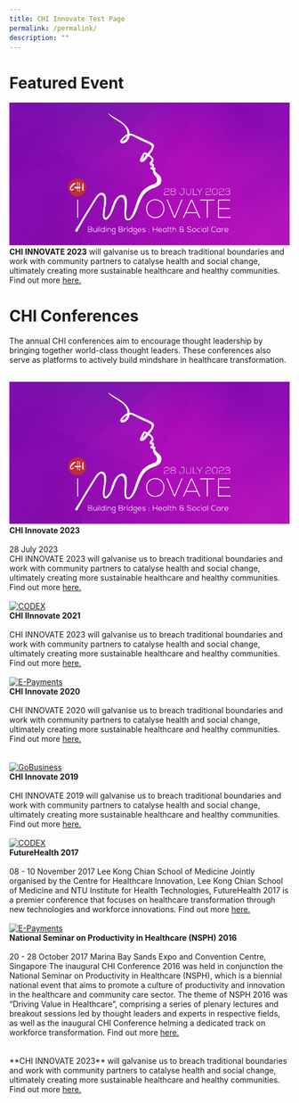 ```yaml
---
title: CHI Innovate Test Page
permalink: /permalink/
description: ""
---
```


# Featured Event
![](/images/Website_Right.png)
<br>
**CHI INNOVATE 2023** will galvanise us to breach traditional boundaries and work with community partners to catalyse health and social change, ultimately creating more sustainable healthcare and healthy communities. Find out more <a href="https://chiinnovate2023.klobbi.com/">here.</a>

# CHI Conferences


The annual CHI conferences aim to encourage thought leadership by bringing together world-class thought leaders. These conferences also serve as platforms to actively build mindshare in healthcare transformation.


<br>
<div class="row">
<div class="col"> 
<a href="https://chiinnovate2023.klobbi.com/"><img alt="GoBusiness" src="/images/Website_Right.png"></a><br>
		<div class="header"><b>CHI Innovate 2023 </b></div><br>
		<div class="para">28 July 2023<br>
CHI INNOVATE 2023 will galvanise us to breach traditional boundaries and work with community partners to catalyse health and social change, ultimately creating more sustainable healthcare and healthy communities. Find out more <a href="https://chiinnovate2023.klobbi.com/">here.</a>
</div>
<br>

</div>
	<div class="col"> 
<a href="https://www.youtube.com/playlist?list=PLTrhD5VOFZmpTbZQW9Y5r6K1KogwktE2c"><img alt="CODEX" src="/images/initiatives/Codex-snp.jpeg"></a><br>
	<div class="header"><b>CHI IInnovate 2021</b></div><br>
	<div class="para">CHI INNOVATE 2023 will galvanise us to breach traditional boundaries and work with community partners to catalyse health and social change, ultimately creating more sustainable healthcare and healthy communities. Find out more <a href="https://www.youtube.com/playlist?list=PLTrhD5VOFZmpTbZQW9Y5r6K1KogwktE2c">here.</a>
</div>
<br>

</div>
	<div class="col"> 
<a href="https://www.youtube.com/playlist?list=PLTrhD5VOFZmqv3n_Ncc5Yf_Th372lr8gJ"><img alt="E-Payments" src="/images/initiatives/e-payments-snp.jpeg"></a><br>
	<div class="header"><b>CHI Innovate 2020</b></div><br>
	<div class="para">CHI INNOVATE 2020 will galvanise us to breach traditional boundaries and work with community partners to catalyse health and social change, ultimately creating more sustainable healthcare and healthy communities. Find out more <a href="https://www.youtube.com/playlist?list=PLTrhD5VOFZmqv3n_Ncc5Yf_Th372lr8gJ">here.</a>
</div>
<br></div></div>

<br>
<div class="row">
<div class="col"> 
<a href="/initiatives/strategic-national-projects/gobusiness"><img alt="GoBusiness" src="/images/initiatives/business-grant-portal-overview.jpeg"></a><br>
		<div class="header"><b>CHI Innovate 2019 </b></div><br>
		<div class="para">CHI INNOVATE 2019 will galvanise us to breach traditional boundaries and work with community partners to catalyse health and social change, ultimately creating more sustainable healthcare and healthy communities. Find out more <a href="https://chiinnovate2023.klobbi.com/">here.</a>
</div>
<br>

</div>
	<div class="col"> 
<a href="/initiatives/strategic-national-projects/codex"><img alt="CODEX" src="/images/initiatives/Codex-snp.jpeg"></a><br>
	<div class="header"><b>FutureHealth 2017</b></div><br>
	<div class="para">08 - 10 November 2017
Lee Kong Chian School of Medicine
Jointly organised by the Centre for Healthcare Innovation, Lee Kong Chian School of Medicine and NTU Institute for Health Technologies, FutureHealth 2017 is a premier conference that focuses on healthcare transformation through new technologies and workforce innovations. Find out more <a href="https://chiinnovate2023.klobbi.com/">here.</a>
</div>
<br>

</div>
	<div class="col"> 
<a href="/initiatives/strategic-national-projects/e-payments"><img alt="E-Payments" src="/images/initiatives/e-payments-snp.jpeg"></a><br>
	<div class="header"><b>National Seminar on Productivity in Healthcare (NSPH) 2016</b></div><br>
	<div class="para">20 - 28 October 2017
Marina Bay Sands Expo and Convention Centre, Singapore
The inaugural CHI Conference 2016 was held in conjunction the National Seminar on Productivity in Healthcare (NSPH), which is a biennial national event that aims to promote a culture of productivity and innovation in the healthcare and community care sector. The theme of NSPH 2016 was “Driving Value in Healthcare”, comprising a series of plenary lectures and breakout sessions led by thought leaders and experts in respective fields, as well as the inaugural CHI Conference helming a dedicated track on workforce transformation. Find out more <a href="https://chiinnovate2023.klobbi.com/">here.</a>
</div>
<br></div></div>


<br>
**CHI INNOVATE 2023** will galvanise us to breach traditional boundaries and work with community partners to catalyse health and social change, ultimately creating more sustainable healthcare and healthy communities. Find out more <a href="https://chiinnovate2023.klobbi.com/">here.</a>
